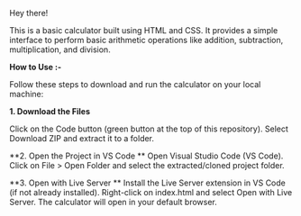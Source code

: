 Hey there!

This is a basic calculator built using HTML and CSS. It provides a simple interface to perform basic arithmetic operations like addition, subtraction, multiplication, and division.

**How to Use :-**

Follow these steps to download and run the calculator on your local machine:

**1. Download the Files**

Click on the Code button (green button at the top of this repository).
Select Download ZIP and extract it to a folder.


**2. Open the Project in VS Code
**
Open Visual Studio Code (VS Code).
Click on File > Open Folder and select the extracted/cloned project folder.


**3. Open with Live Server
**
Install the Live Server extension in VS Code (if not already installed).
Right-click on index.html and select Open with Live Server.
The calculator will open in your default browser.
